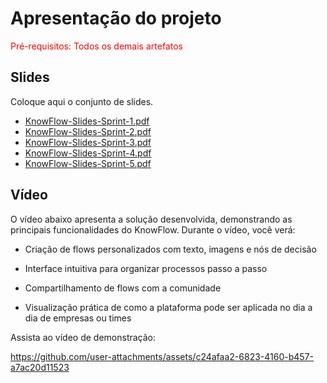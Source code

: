# Apresentação do projeto

<span style="color:red">Pré-requisitos: Todos os demais artefatos</span>


## Slides

Coloque aqui o conjunto de slides.

- [KnowFlow-Slides-Sprint-1.pdf](./sprint-1.pdf)
- [KnowFlow-Slides-Sprint-2.pdf](./sprint-2.pdf)
- [KnowFlow-Slides-Sprint-3.pdf](./sprint-3.pdf)
- [KnowFlow-Slides-Sprint-4.pdf](./sprint-4.pdf)
- [KnowFlow-Slides-Sprint-5.pdf](./sprint-5.pdf)




## Vídeo

O vídeo abaixo apresenta a solução desenvolvida, demonstrando as principais funcionalidades do KnowFlow.
Durante o vídeo, você verá:

- Criação de flows personalizados com texto, imagens e nós de decisão

- Interface intuitiva para organizar processos passo a passo

- Compartilhamento de flows com a comunidade

- Visualização prática de como a plataforma pode ser aplicada no dia a dia de empresas ou times



 Assista ao vídeo de demonstração:
 



https://github.com/user-attachments/assets/c24afaa2-6823-4160-b457-a7ac20d11523



